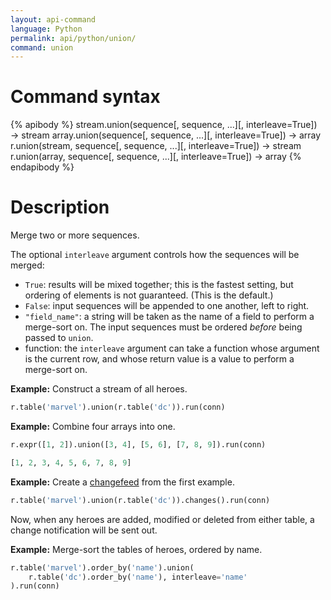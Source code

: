 ```yaml
---
layout: api-command
language: Python
permalink: api/python/union/
command: union
---
```


# Command syntax #

{% apibody %}
stream.union(sequence[, sequence, ...][, interleave=True]) &rarr; stream
array.union(sequence[, sequence, ...][, interleave=True]) &rarr; array
r.union(stream, sequence[, sequence, ...][, interleave=True]) &rarr; stream
r.union(array, sequence[, sequence, ...][, interleave=True]) &rarr; array
{% endapibody %}

# Description #

Merge two or more sequences.

The optional `interleave` argument controls how the sequences will be merged:

* `True`: results will be mixed together; this is the fastest setting, but ordering of elements is not guaranteed. (This is the default.)
* `False`: input sequences will be appended to one another, left to right.
* `"field_name"`: a string will be taken as the name of a field to perform a merge-sort on. The input sequences must be ordered _before_ being passed to `union`.
* function: the `interleave` argument can take a function whose argument is the current row, and whose return value is a value to perform a merge-sort on.

__Example:__ Construct a stream of all heroes.

```py
r.table('marvel').union(r.table('dc')).run(conn)
```

__Example:__ Combine four arrays into one.

```py
r.expr([1, 2]).union([3, 4], [5, 6], [7, 8, 9]).run(conn)

[1, 2, 3, 4, 5, 6, 7, 8, 9]
```

__Example:__ Create a [changefeed][cf] from the first example.

```py
r.table('marvel').union(r.table('dc')).changes().run(conn)
```

Now, when any heroes are added, modified or deleted from either table, a change notification will be sent out.

[cf]: /docs/changefeeds/python

__Example:__ Merge-sort the tables of heroes, ordered by name.

```py
r.table('marvel').order_by('name').union(
    r.table('dc').order_by('name'), interleave='name'
).run(conn)
```
